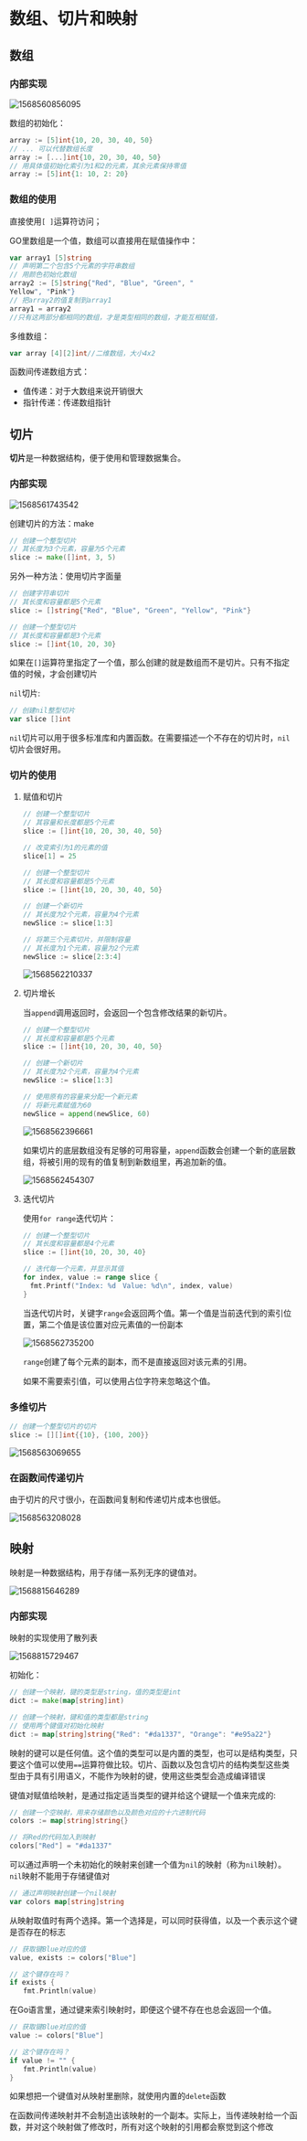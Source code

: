 # 数组、切片和映射

## 数组

### 内部实现

![1568560856095](assets/1568560856095.png)

数组的初始化：

```go
array := [5]int{10, 20, 30, 40, 50}
// ... 可以代替数组长度
array := [...]int{10, 20, 30, 40, 50}
// 用具体值初始化索引为1和2的元素，其余元素保持零值
array := [5]int{1: 10, 2: 20}
```

### 数组的使用

直接使用`[ ]`运算符访问；

GO里数组是一个值，数组可以直接用在赋值操作中：

```go
var array1 [5]string
// 声明第二个包含5个元素的字符串数组
// 用颜色初始化数组
array2 := [5]string{"Red", "Blue", "Green", "
Yellow", "Pink"}
// 把array2的值复制到array1
array1 = array2
//只有这两部分都相同的数组，才是类型相同的数组，才能互相赋值，
```

多维数组：

```go
var array [4][2]int//二维数组，大小4x2
```

函数间传递数组方式：

* 值传递：对于大数组来说开销很大
* 指针传递：传递数组指针

## 切片

**切片**是一种数据结构，便于使用和管理数据集合。

### 内部实现

![1568561743542](assets/1568561743542.png)

创建切片的方法：make

```go
// 创建一个整型切片
// 其长度为3个元素，容量为5个元素
slice := make([]int, 3, 5)
```

另外一种方法：使用切片字面量

```go
// 创建字符串切片
// 其长度和容量都是5个元素
slice := []string{"Red", "Blue", "Green", "Yellow", "Pink"}

// 创建一个整型切片
// 其长度和容量都是3个元素
slice := []int{10, 20, 30}
```

如果在`[]`运算符里指定了一个值，那么创建的就是数组而不是切片。只有不指定值的时候，才会创建切片

`nil`切片:

```go
// 创建nil整型切片
var slice []int
```

`nil`切片可以用于很多标准库和内置函数。在需要描述一个不存在的切片时，`nil`切片会很好用。

### 切片的使用

1. 赋值和切片

   ```go
   // 创建一个整型切片
   // 其容量和长度都是5个元素
   slice := []int{10, 20, 30, 40, 50}
   
   // 改变索引为1的元素的值
   slice[1] = 25
   
   // 创建一个整型切片
   // 其长度和容量都是5个元素
   slice := []int{10, 20, 30, 40, 50}
   
   // 创建一个新切片
   // 其长度为2个元素，容量为4个元素
   newSlice := slice[1:3]
   
   // 将第三个元素切片，并限制容量
   // 其长度为1个元素，容量为2个元素
   newSlice := slice[2:3:4]
   ```

   ![1568562210337](assets/1568562210337.png)

2. 切片增长

   当`append`调用返回时，会返回一个包含修改结果的新切片。

   ```go
   // 创建一个整型切片
   // 其长度和容量都是5个元素
   slice := []int{10, 20, 30, 40, 50}
   
   // 创建一个新切片
   // 其长度为2个元素，容量为4个元素
   newSlice := slice[1:3]
   
   // 使用原有的容量来分配一个新元素
   // 将新元素赋值为60
   newSlice = append(newSlice, 60)
   ```

   ![1568562396661](assets/1568562396661.png)

   如果切片的底层数组没有足够的可用容量，`append`函数会创建一个新的底层数组，将被引用的现有的值复制到新数组里，再追加新的值。

   ![1568562454307](assets/1568562454307.png)

3. 迭代切片

   使用`for range`迭代切片：

   ```go
   // 创建一个整型切片
   // 其长度和容量都是4个元素
   slice := []int{10, 20, 30, 40}
   
   // 迭代每一个元素，并显示其值
   for index, value := range slice {
   　fmt.Printf("Index: %d　Value: %d\n", index, value)
   }
   ```

   当迭代切片时，关键字`range`会返回两个值。第一个值是当前迭代到的索引位置，第二个值是该位置对应元素值的一份副本

   ![1568562735200](assets/1568562735200.png)

   `range`创建了每个元素的副本，而不是直接返回对该元素的引用。

   如果不需要索引值，可以使用占位字符来忽略这个值。

### 多维切片

```go
// 创建一个整型切片的切片
slice := [][]int{{10}, {100, 200}}
```

![1568563069655](assets/1568563069655.png)

### 在函数间传递切片

由于切片的尺寸很小，在函数间复制和传递切片成本也很低。

![1568563208028](assets/1568563208028.png)

## 映射

映射是一种数据结构，用于存储一系列无序的键值对。

![1568815646289](assets/1568815646289.png)

### 内部实现

映射的实现使用了散列表

![1568815729467](assets/1568815729467.png)

初始化：

```go
// 创建一个映射，键的类型是string，值的类型是int
dict := make(map[string]int)

// 创建一个映射，键和值的类型都是string
// 使用两个键值对初始化映射
dict := map[string]string{"Red": "#da1337", "Orange": "#e95a22"}
```

映射的键可以是任何值。这个值的类型可以是内置的类型，也可以是结构类型，只要这个值可以使用`==`运算符做比较。切片、函数以及包含切片的结构类型这些类型由于具有引用语义，不能作为映射的键，使用这些类型会造成编译错误

键值对赋值给映射，是通过指定适当类型的键并给这个键赋一个值来完成的:

```go
// 创建一个空映射，用来存储颜色以及颜色对应的十六进制代码
colors := map[string]string{}

// 将Red的代码加入到映射
colors["Red"] = "#da1337"
```

可以通过声明一个未初始化的映射来创建一个值为`nil`的映射（称为`nil`映射）。`nil`映射不能用于存储键值对

```go
// 通过声明映射创建一个nil映射
var colors map[string]string
```

从映射取值时有两个选择。第一个选择是，可以同时获得值，以及一个表示这个键是否存在的标志

```go
// 获取键Blue对应的值
value, exists := colors["Blue"]

// 这个键存在吗？
if exists {
　　fmt.Println(value)

```

在Go语言里，通过键来索引映射时，即便这个键不存在也总会返回一个值。

```go
// 获取键Blue对应的值
value := colors["Blue"]

// 这个键存在吗？
if value != "" {
　　fmt.Println(value)
}
```

如果想把一个键值对从映射里删除，就使用内置的`delete`函数

在函数间传递映射并不会制造出该映射的一个副本。实际上，当传递映射给一个函数，并对这个映射做了修改时，所有对这个映射的引用都会察觉到这个修改

